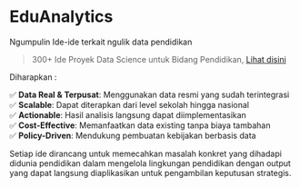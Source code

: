 # EduAnalytics
Ngumpulin Ide-ide terkait ngulik data pendidikan


> 300+ Ide Proyek Data Science untuk Bidang Pendidikan, [Lihat disini](https://docs.google.com/spreadsheets/d/1Tj4yBw1rB1OD64pYM5ynIz8GqJ-8lv0PrxEMBdXvPfI/edit?usp=sharing)

Diharapkan : 

✅ **Data Real & Terpusat**: Menggunakan data resmi yang sudah terintegrasi   
✅ **Scalable**: Dapat diterapkan dari level sekolah hingga nasional    
✅ **Actionable**: Hasil analisis langsung dapat diimplementasikan    
✅ **Cost-Effective**: Memanfaatkan data existing tanpa biaya tambahan   
✅ **Policy-Driven**: Mendukung pembuatan kebijakan berbasis data   

Setiap ide dirancang untuk memecahkan masalah konkret yang dihadapi didunia pendidikan dalam mengelola lingkungan pendidikan 
dengan output yang dapat langsung diaplikasikan untuk pengambilan keputusan strategis.
